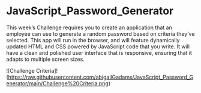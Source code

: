 # JavaScript_Password_Generator
This week’s Challenge requires you to create an application that an employee can use to generate a random password based on criteria they’ve selected. This app will run in the browser, and will feature dynamically updated HTML and CSS powered by JavaScript code that you write. It will have a clean and polished user interface that is responsive, ensuring that it adapts to multiple screen sizes.

![Challenge Criteria]!(https://raw.githubusercontent.com/abigailGadams/JavaScript_Password_Generator/main/Challenge%20Criteria.png)


